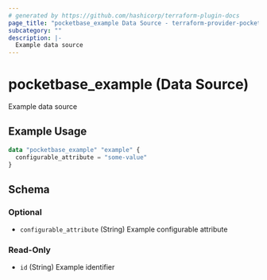 ```yaml
---
# generated by https://github.com/hashicorp/terraform-plugin-docs
page_title: "pocketbase_example Data Source - terraform-provider-pocketbase"
subcategory: ""
description: |-
  Example data source
---
```


# pocketbase_example (Data Source)

Example data source

## Example Usage

```terraform
data "pocketbase_example" "example" {
  configurable_attribute = "some-value"
}
```

<!-- schema generated by tfplugindocs -->
## Schema

### Optional

- `configurable_attribute` (String) Example configurable attribute

### Read-Only

- `id` (String) Example identifier
